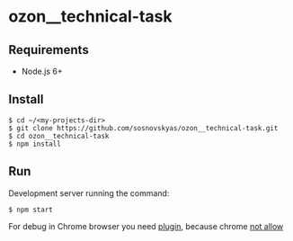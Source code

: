 # ozon__technical-task

## Requirements
- Node.js 6+

## Install
```
$ cd ~/<my-projects-dir>
$ git clone https://github.com/sosnovskyas/ozon__technical-task.git
$ cd ozon__technical-task
$ npm install
```

## Run
Development server running the command:
```
$ npm start
```
For debug in Chrome browser you need [plugin](https://chrome.google.com/webstore/detail/allow-control-allow-origi/nlfbmbojpeacfghkpbjhddihlkkiljbi), because  chrome [not allow]()
